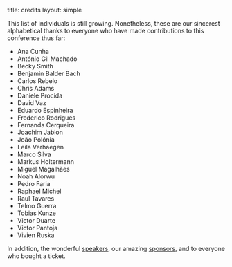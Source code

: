 title: credits
layout: simple

This list of individuals is still growing. Nonetheless, these are our sincerest alphabetical thanks to everyone who have made contributions to this conference thus far:

 * Ana Cunha
 * António Gil Machado
 * Becky Smith
 * Benjamin Balder Bach
 * Carlos Rebelo
 * Chris Adams
 * Daniele Procida
 * David Vaz
 * Eduardo Espinheira
 * Frederico Rodrigues
 * Fernanda Cerqueira
 * Joachim Jablon
 * João Polónia
 * Leila Verhaegen
 * Marco Silva
 * Markus Holtermann
 * Miguel Magalhães
 * Noah Alorwu
 * Pedro Faria
 * Raphael Michel
 * Raul Tavares
 * Telmo Guerra
 * Tobias Kunze
 * Victor Duarte
 * Victor Pantoja
 * Vivien Ruska

In addition, the wonderful [speakers](/talks/talks), our amazing [sponsors](/sponsors/sponsors), and to everyone who bought a ticket.
